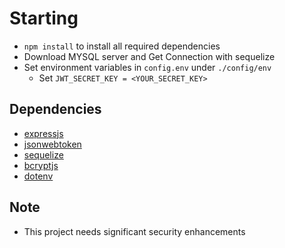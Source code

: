 
# Starting 

- `npm install` to install all required dependencies
- Download MYSQL server and Get Connection  with sequelize
- Set environment variables in `config.env` under `./config/env`
  * Set `JWT_SECRET_KEY = <YOUR_SECRET_KEY>`

## Dependencies

- [expressjs](https://github.com/expressjs/express) 
- [jsonwebtoken](https://github.com/auth0/node-jsonwebtoken) 
- [sequelize](https://github.com/sequelize/sequelize)
- [bcryptjs](https://github.com/dodo/node-slug)
- [dotenv](https://github.com/motdotla/dotenv) 


## Note
- This project needs significant security enhancements

